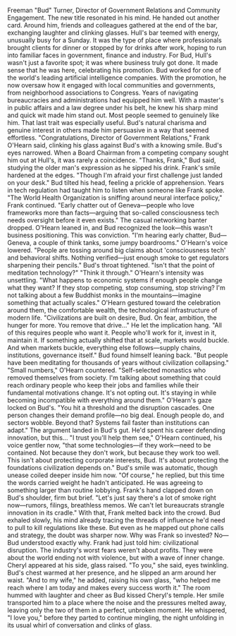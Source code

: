 Freeman "Bud" Turner, Director of Government Relations and Community Engagement. The new title resonated in his mind. He handed out another card. Around him, friends and colleagues gathered at the end of the bar, exchanging laughter and clinking glasses.
Hull's bar teemed with energy, unusually busy for a Sunday. It was the type of place where professionals brought clients for dinner or stopped by for drinks after work, hoping to run into familiar faces in government, finance and industry. For Bud, Hull's wasn't just a favorite spot; it was where business truly got done. It made sense that he was here, celebrating his promotion.
Bud worked for one of the world's leading artificial intelligence companies. With the promotion, he now oversaw how it engaged with local communities and governments, from neighborhood associations to Congress.
Years of navigating bureaucracies and administrations had equipped him well. With a master's in public affairs and a law degree under his belt, he knew his sharp mind and quick wit made him stand out. Most people seemed to genuinely like him. That last trait was especially useful. Bud's natural charisma and genuine interest in others made him persuasive in a way that seemed effortless.
"Congratulations, Director of Government Relations," Frank O'Hearn said, clinking his glass against Bud's with a knowing smile.
Bud's eyes narrowed. When a Board Chairman from a competing company sought him out at Hull's, it was rarely a coincidence.
"Thanks, Frank," Bud said, studying the older man's expression as he sipped his drink.
Frank's smile hardened at the edges. "Though I'm afraid your first challenge just landed on your desk."
Bud tilted his head, feeling a prickle of apprehension. Years in tech regulation had taught him to listen when someone like Frank spoke.
"The World Health Organization is sniffing around neural interface policy," Frank continued. "Early chatter out of Geneva—people who love frameworks more than facts—arguing that so-called consciousness tech needs oversight before it even exists."
The casual networking banter dropped. O'Hearn leaned in, and Bud recognized the look—this wasn't business positioning. This was conviction.
"I'm hearing early chatter, Bud—Geneva, a couple of think tanks, some jumpy boardrooms." O'Hearn's voice lowered. "People are tossing around big claims about 'consciousness tech' and behavioral shifts. Nothing verified—just enough smoke to get regulators sharpening their pencils."
Bud's throat tightened. "Isn't that the point of meditation technology?"
"Think it through." O'Hearn's intensity was unsettling. "What happens to economic systems if enough people change what they want? If they stop competing, stop consuming, stop striving? I'm not talking about a few Buddhist monks in the mountains—imagine something that actually scales."
O'Hearn gestured toward the celebration around them, the comfortable wealth, the technological infrastructure of modern life. "Civilizations are built on desire, Bud. On fear, ambition, the hunger for more. You remove that drive..." He let the implication hang. "All of this requires people who want it. People who'll work for it, invest in it, maintain it. If something actually shifted that at scale, markets would buckle. And when markets buckle, everything else follows—supply chains, institutions, governance itself."
Bud found himself leaning back. "But people have been meditating for thousands of years without civilization collapsing."
"Small numbers," O'Hearn countered. "Self-selected monastics who removed themselves from society. I'm talking about something that could reach ordinary people who keep their jobs and families while their fundamental motivations change. It's not opting out. It's staying in while becoming incompatible with everything around them."
O'Hearn's gaze locked on Bud's. "You hit a threshold and the disruption cascades. One person changes their demand profile—no big deal. Enough people do, and sectors wobble. Beyond that? Systems fail faster than institutions can adapt."
The argument landed in Bud's gut. He'd spent his career defending innovation, but this...
"I trust you'll help them see," O'Hearn continued, his voice gentler now, "that some technologies—if they work—need to be contained. Not because they don't work, but because they work too well. This isn't about protecting corporate interests, Bud. It's about protecting the foundations civilization depends on."
Bud's smile was automatic, though unease coiled deeper inside him now. "Of course," he replied, but this time the words carried weight he hadn't anticipated. He was agreeing to something larger than routine lobbying.
Frank's hand clapped down on Bud's shoulder, firm but brief. "Let's just say there's a lot of smoke right now—rumors, filings, breathless memos. We can't let bureaucrats strangle innovation in its cradle." With that, Frank melted back into the crowd.
Bud exhaled slowly, his mind already tracing the threads of influence he'd need to pull to kill regulations like these. But even as he mapped out phone calls and strategy, the doubt was sharper now. Why was Frank so invested? No—Bud understood exactly why. Frank had just told him: civilizational disruption. The industry's worst fears weren't about profits. They were about the world ending not with violence, but with a wave of inner change.
Cheryl appeared at his side, glass raised. "To you," she said, eyes twinkling.
Bud's chest warmed at her presence, and he slipped an arm around her waist. "And to my wife," he added, raising his own glass, "who helped me reach where I am today and makes every success worth it."
The room hummed with laughter and cheer as Bud kissed Cheryl's temple. Her smile transported him to a place where the noise and the pressures melted away, leaving only the two of them in a perfect, unbroken moment. He whispered, "I love you," before they parted to continue mingling, the night unfolding in its usual whirl of conversation and clinks of glass.
